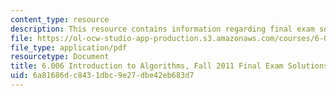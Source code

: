 ```yaml
---
content_type: resource
description: This resource contains information regarding final exam solution.
file: https://ol-ocw-studio-app-production.s3.amazonaws.com/courses/6-006-introduction-to-algorithms-fall-2011/6a81686dc8431dbc9e27dbe42eb683d7_MIT6_006F11_final_sol.pdf
file_type: application/pdf
resourcetype: Document
title: 6.006 Introduction to Algorithms, Fall 2011 Final Exam Solutions
uid: 6a81686d-c843-1dbc-9e27-dbe42eb683d7
---
```

